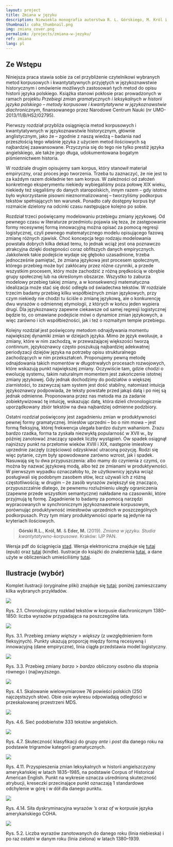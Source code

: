```yaml
---
layout: project
title: Zmiana w języku
description: Niewiekla monografia autorstwa R. L. Górskiego, M. Król i M. Edera poświęcona zastosowaniom metod kwantytatywnych w językoznawstwie historycznym, na przykładzie analizy zmian w polszczyźnie XVI–XIX wieku.
thumbnail: coha_thumbnail.png
img: zmiana_cover.png
permalink: /projects/zmiana-w-jezyku/
ref: zmiana
lang: pl
---
```




## Ze Wstępu

Niniejsza praca stawia sobie za cel przybliżenie czytelnikowi wybranych metod korpusowych i kwantytatywnych przyjętych w językoznawstwie historycznym i omówienie możliwych zastosowań tych metod do opisu historii języka polskiego. Książka stanowi pokłosie prac prowadzonych w ramach projektu _Przebiegi zmian gramatycznych i leksykalnych w historii języka polskiego – metody korpusowe i kwantytatywne w językoznawstwie diachronicznym_, finansowanego przez Narodowe Centrum Nauki (nr UMO-2013/11/B/HS2/02795). 

Pierwszy rozdział przybliża osiągnięcia metod korpusowych i kwantytatywnych w językoznawstwie historycznym, głównie anglistycznym, jako że – zgodnie z naszą wiedzą – badania nad przeszłością tego właśnie języka z użyciem metod ilościowych są najbardziej zaawansowane. Przyczynia się do tego nie tylko prestiż języka angielskiego, ale także jego długa, udokumentowana bogatym piśmiennictwem historia.

W rozdziale drugim opisujemy sam korpus, który stanowił materiał empiryczny, oraz proces jego tworzenia. Trzeba tu zaznaczyć, że nie jest to za każdym razem dokładnie ten sam korpus. W zależności od założeń konkretnego eksperymentu niekiedy wybiegaliśmy poza połowę XIX wieku, niekiedy też sięgaliśmy do danych staropolskich, innym razem – gdy istotne było wykorzystanie pisowni nieznormalizowanej – tworzyliśmy podkorpus tekstów spełniających ten warunek. Ponadto cały dostępny korpus był rozmaicie dzielony na odcinki czasu następujące kolejno po sobie.

Rozdział trzeci poświęcamy modelowaniu przebiegu zmiany językowej. Od pewnego czasu w literaturze przedmiotu pojawia się teza, że zastępowanie formy recesywnej formą innowacyjną można opisać za pomocą regresji logistycznej, czyli pewnego matematycznego modelu opisującego fazową zmianę różnych zjawisk. Choć koncepcja tego rodzaju modelowania powstała dobrych kilka dekad temu, to jednak wciąż jest ona poznawczo atrakcyjna dzięki dostępności coraz obfitszych danych empirycznych. Jakkolwiek takie podejście wydaje się głęboko uzasadnione, trzeba jednocześnie pamiętać, że zmiana językowa jest procesem społecznym, którego przebieg może być zakłócany przez różne czynniki, a przede wszystkim procesem, który może zachodzić z różną prędkością w obrębie grupy społecznej lub na określonym obszarze. Wszystko to zaburza modelowy przebieg takiej zmiany, a w konsekwencji matematyczna idealizacja może stać się dość odległa od świadectwa tekstów. W rozdziale trzecim badamy przebieg kilku współbieżnych zmian językowych, przy czym niekiedy nie chodzi tu ściśle o zmianę językową, ale o konkurencję dwu wyrazów o odmiennej etymologii, z których w końcu jeden wypiera drugi. Dla językoznawcy zapewne ciekawsze od samej regresji logistycznej będzie to, co omawiane podejście mówi o dynamice zmian językowych, a więc zarówno i ich współbieżności, jak i też o rozmaitym tempie przebiegu.

Kolejny rozdział jest poświęcony metodom odnajdywania momentu największej dynamiki zmian w dziejach języka. Mimo że język ewoluuje, a zmiany, które w nim zachodzą, w przeważającej większości tworzą _continnum_, językoznawcy często poszukują najbardziej adekwatnej periodyzacji dziejów języka na potrzeby opisu strukturalnego zachodzących w nim przekształceń. Proponujemy pewną metodę odnajdowania takich momentów w długotrwałych procesach rozwojowych, które wskazują punkt największej zmiany. Oczywiście tam, gdzie chodzi o ewolucję systemu, takim naturalnym momentem jest zakończenie istotnej zmiany językowej. Gdy jednak dochodzimy do podziałów o większej ziarnistości, to zazwyczaj sam system jest dość stabilny, natomiast intuicja językoznawcy podpowiada, że teksty powstałe przed jakąś datą i po niej są jednak odmienne. Proponowana przez nas metoda ma za zadanie zobiektywizować tę intuicję, wskazując datę, która dzieli chronologicznie uporządkowany zbiór tekstów na dwa najbardziej odmienne podzbiory. 

Ostatni rozdział poświęcony jest zagadnieniu zmian w produktywności pewnej formy gramatycznej. Imiesłów uprzedni – bo o nim mowa – jest formą fleksyjną, której frekwencja ulegała bardzo dużym wahaniom. Zrazu bardzo rzadka, forma ta zyskała niezwykłą popularność w XVII w., by później zanotować znaczący spadek liczby wystąpień. Ów spadek osiągnął najniższy punkt na przełomie wieków XVIII i XIX, następnie imiesłowy uprzednie zaczęły (częściowo) odzyskiwać utraconą pozycję. Rodzi się więc pytanie, czym były spowodowane zarówno wzrost, jak i spadek. Nasuwają się tu dwa przypuszczenia: albo mamy do czynienia z czymś, co można by nazwać językową modą, albo też ze zmianami w produktywności. W pierwszym wypadku oznaczałoby to, że użytkownicy języka wciąż posługiwali się podobnym zasobem słów, lecz używali ich z różną częstotliwością; w drugim – że zasób wyrazów zwiększył się znacząco, przypuszczalnie dlatego, że pewnemu rozluźnieniu uległy ograniczenia (zapewne przede wszystkim semantyczne) nakładane na czasowniki, które przyjmują tę formę. Zagadnienie to badamy za pomocą narzędzi wypracowanych w synchronicznym językoznawstwie korpusowym, porównując produktywność imiesłowów uprzednich w poszczególnych podkorpusach. Przy tym miary produktywności oparte są jedynie na kryteriach ilościowych.



> **Górski R.L.**, **Król, M.** & **Eder, M.** (2019). _Zmiana w języku. Studia kwantytatywno-korpusowe_. Kraków: IJP PAN.

Wersja pdf do ściągnięcia  [stąd](https://github.com/computationalstylistics/diachronia/raw/master/Zmiana_w_jezyku_2019-10-15.pdf).
Wersja elektroniczna znajduje się [tutaj](https://github.com/computationalstylistics/diachronia/raw/master/Zmiana_w_jezyku_2019-10-15.epub) (epub) oraz [tutaj](https://github.com/computationalstylistics/diachronia/raw/master/Zmiana_w_jezyku_2019-10-15.mobi) (kindle). Ilustracje do książki do znalezienia [tutaj](https://github.com/computationalstylistics/diachronia/tree/master/ilustracje), a dane użyte w obliczeniach umieściliśmy [tutaj](https://github.com/computationalstylistics/diachronia/tree/master/dane).




## Ilustracje (wybór)

Komplet ilustracji (oryginalne pliki) znajduje się [tutaj](https://github.com/computationalstylistics/diachronia/tree/master/ilustracje); poniżej zamieszczamy kilka wybranych przykładów.

![](https://github.com/computationalstylistics/diachronia/blob/master/ilustracje/fig_2-1-1.png)

Rys. 2.1. Chronologiczny rozkład tekstów w korpusie diachronicznym 1380–1850: liczba wyrazów przypadająca na poszczególne lata.

![](https://github.com/computationalstylistics/diachronia/blob/master/ilustracje/fig_3-1-1.png)

Rys. 3.1. Przebieg zmiany _więtszy_ > _większy_ (z uwzględnieniem form fleksyjnych). Punkty ukazują proporcję między formą recesywną i innowacyjną (dane empiryczne), linia ciągła przedstawia model logistyczny.

![](https://github.com/computationalstylistics/diachronia/blob/master/ilustracje/fig_3-3-1.png)

Rys. 3.3. Przebieg zmiany _barzo_ > _bardzo_ obliczony osobno dla stopnia równego i (naj)wyższego.

![](https://github.com/computationalstylistics/diachronia/blob/master/ilustracje/fig_4-1-1.png)

Rys. 4.1. Skalowanie wielowymiarowe 76 powieści polskich (250 najczęstszych słów). Obie osie wykresu odpowiadają odległości w przeskalowanej przestrzeni MDS.

![](https://github.com/computationalstylistics/diachronia/blob/master/ilustracje/fig_4-6-1.png)

Rys. 4.6. Sieć podobieństw 333 tekstów angielskich.

![](https://github.com/computationalstylistics/diachronia/blob/master/ilustracje/fig_4-7-1.png)

Rys. 4.7. Skuteczność klasyfikacji do grupy _ante_ i _post_ dla danego roku na podstawie trigramów kategorii gramatycznych.

![](https://github.com/computationalstylistics/diachronia/blob/master/ilustracje/fig_4-11-1.png)

Rys. 4.11. Przyspieszenia zmian leksykalnych w historii angielszczyzny amerykańskiej w latach 1835–1985, na podstawie Corpus of Historical American English. Punkt na wykresie oznacza uśrednioną skuteczność atrybucji, kreseczki przecinające punkt oznaczają 1 standardowe odchylenie w górę i w dół dla danego punktu.

![](https://github.com/computationalstylistics/diachronia/blob/master/ilustracje/fig_4-14-1.png)

Rys. 4.14. Siła dyskryminacyjna wyrazów _’s_ oraz _of_ w korpusie języka amerykańskiego COHA.

![](https://github.com/computationalstylistics/diachronia/blob/master/ilustracje/fig_5-2-1.png)

Rys. 5.2. Liczba wyrazów zanotowanych do danego roku (linia niebieska) i po raz ostatni w danym roku (linia zielona) w latach 1380–1939.
